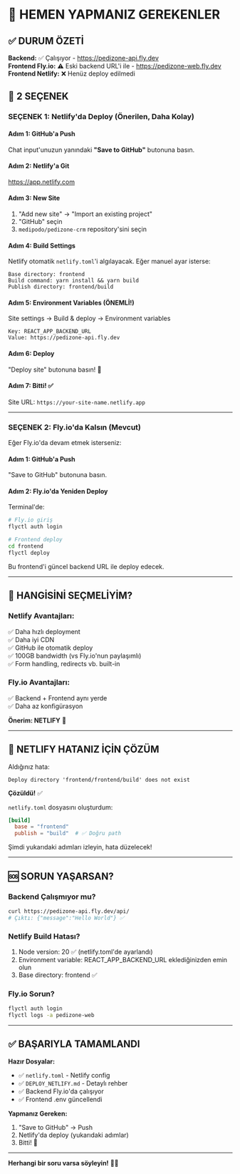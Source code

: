 # 🚨 HEMEN YAPMANIZ GEREKENLER

## ✅ DURUM ÖZETİ

**Backend:** ✅ Çalışıyor - https://pedizone-api.fly.dev  
**Frontend Fly.io:** ⚠️ Eski backend URL'i ile - https://pedizone-web.fly.dev  
**Frontend Netlify:** ❌ Henüz deploy edilmedi

## 🎯 2 SEÇENEK

### SEÇENEK 1: Netlify'da Deploy (Önerilen, Daha Kolay)

#### Adım 1: GitHub'a Push
Chat input'unuzun yanındaki **"Save to GitHub"** butonuna basın.

#### Adım 2: Netlify'a Git
https://app.netlify.com

#### Adım 3: New Site
1. "Add new site" → "Import an existing project"
2. "GitHub" seçin
3. `medipodo/pedizone-crm` repository'sini seçin

#### Adım 4: Build Settings
Netlify otomatik `netlify.toml`'i algılayacak. Eğer manuel ayar isterse:

```
Base directory: frontend
Build command: yarn install && yarn build
Publish directory: frontend/build
```

#### Adım 5: Environment Variables (ÖNEMLİ!)
Site settings → Build & deploy → Environment variables

```
Key: REACT_APP_BACKEND_URL
Value: https://pedizone-api.fly.dev
```

#### Adım 6: Deploy
"Deploy site" butonuna basın! 🚀

#### Adım 7: Bitti! ✅
Site URL: `https://your-site-name.netlify.app`

---

### SEÇENEK 2: Fly.io'da Kalsın (Mevcut)

Eğer Fly.io'da devam etmek isterseniz:

#### Adım 1: GitHub'a Push
"Save to GitHub" butonuna basın.

#### Adım 2: Fly.io'da Yeniden Deploy
Terminal'de:

```bash
# Fly.io giriş
flyctl auth login

# Frontend deploy
cd frontend
flyctl deploy
```

Bu frontend'i güncel backend URL ile deploy edecek.

---

## 🤔 HANGİSİNİ SEÇMELİYİM?

### Netlify Avantajları:
✅ Daha hızlı deployment  
✅ Daha iyi CDN  
✅ GitHub ile otomatik deploy  
✅ 100GB bandwidth (vs Fly.io'nun paylaşımlı)  
✅ Form handling, redirects vb. built-in  

### Fly.io Avantajları:
✅ Backend + Frontend aynı yerde  
✅ Daha az konfigürasyon  

**Önerim: NETLIFY** 🎯

---

## 📝 NETLIFY HATANIZ İÇİN ÇÖZÜM

Aldığınız hata:
```
Deploy directory 'frontend/frontend/build' does not exist
```

**Çözüldü!** ✅

`netlify.toml` dosyasını oluşturdum:
```toml
[build]
  base = "frontend"
  publish = "build"  # ✅ Doğru path
```

Şimdi yukarıdaki adımları izleyin, hata düzelecek!

---

## 🆘 SORUN YAŞARSAN?

### Backend Çalışmıyor mu?
```bash
curl https://pedizone-api.fly.dev/api/
# Çıktı: {"message":"Hello World"} ✅
```

### Netlify Build Hatası?
1. Node version: 20 ✅ (netlify.toml'de ayarlandı)
2. Environment variable: REACT_APP_BACKEND_URL eklediğinizden emin olun
3. Base directory: frontend ✅

### Fly.io Sorun?
```bash
flyctl auth login
flyctl logs -a pedizone-web
```

---

## ✅ BAŞARIYLA TAMAMLANDI

**Hazır Dosyalar:**
- ✅ `netlify.toml` - Netlify config
- ✅ `DEPLOY_NETLIFY.md` - Detaylı rehber
- ✅ Backend Fly.io'da çalışıyor
- ✅ Frontend .env güncellendi

**Yapmanız Gereken:**
1. "Save to GitHub" → Push
2. Netlify'da deploy (yukarıdaki adımlar)
3. Bitti! 🎉

---

**Herhangi bir soru varsa söyleyin!** 🙋‍♂️
